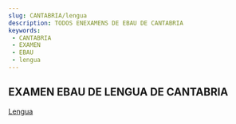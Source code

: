 ```yaml
---
slug: CANTABRIA/lengua
description: TODOS ENEXAMENS DE EBAU DE CANTABRIA
keywords:
 - CANTABRIA
 - EXAMEN
 - EBAU
 - lengua
---
```

## EXAMEN EBAU DE LENGUA DE CANTABRIA
[Lengua](https://drive.google.com/drive/folders/1z1dl1TynM5jbX4fOqu5NuFDaTwOsIsCf?usp=sharing)